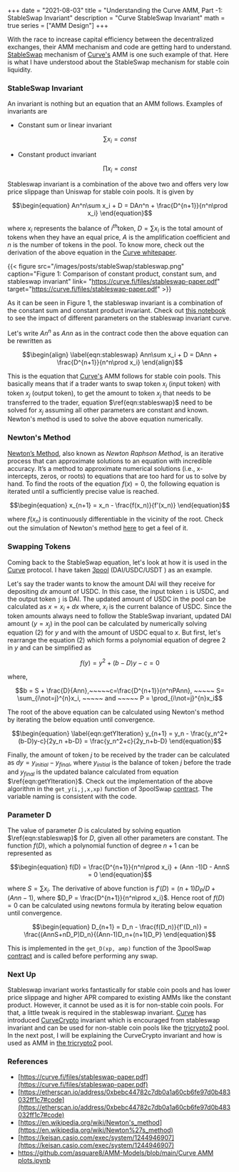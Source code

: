 +++
date = "2021-08-03"
title = "Understanding the Curve AMM, Part -1: StableSwap Invariant"
description = "Curve StableSwap Invariant"
math = true
series = ["AMM Design"]
+++

With the race to increase capital efficiency between the decentralized exchanges, their AMM mechanism and code are getting hard to understand. [StableSwap](https://curve.fi/files/stableswap-paper.pdf) mechanism of [Curve's](https://curve.fi/) AMM is one such example of that. Here is what I have understood about the StableSwap mechanism for stable coin liquidity.

### StableSwap Invariant

An invariant is nothing but an equation that an AMM follows. Examples of invariants are

- Constant sum or linear invariant

$$\sum x_i = const$$

- Constant product invariant

$$\prod x_i = const$$

Stableswap invariant is a combination of the above two and offers very low price slippage than Uniswap for stable coin pools. It is given by

$$\begin{equation}
An^n\sum x_i + D = DAn^n + \frac{D^{n+1}}{n^n\prod x_i}
\end{equation}$$

where $x_i$ represents the balance of $i^{th}$token, $D = \sum x_i$ is the total amount of tokens when they have an equal price, $A$ is the amplification coefficient and $n$ is the number of tokens in the pool. To know more, check out the derivation of the above equation in the [Curve whitepaper](https://curve.fi/files/stableswap-paper.pdf).

{{< figure src="/images/posts/stableSwap/stableswap.png" caption="Figure 1: Comparison of constant product, constant sum, and stableswap invariant" link= "https://curve.fi/files/stableswap-paper.pdf" target="https://curve.fi/files/stableswap-paper.pdf" >}}

As it can be seen in Figure 1, the stableswap invariant is a combination of the constant sum and constant product invariant. Check out [this notebook](https://github.com/asquare8/AMM-Models/blob/main/Curve%20AMM%20plots.ipynb) to see the impact of different parameters on the stableswap invariant curve.

Let's write $An^n$ as $Ann$ as in the contract code then the above equation can be rewritten as

$$\begin{align}
\label{eqn:stableswap}
Ann\sum x_i + D = DAnn + \frac{D^{n+1}}{n^n\prod x_i}
\end{align}$$

This is the equation that [Curve's](https://curve.fi) AMM follows for stable coin pools. This basically means that if a trader wants to swap token $x_i$ (input token) with token $x_j$ (output token), to get the amount to token $x_j$ that needs to be transferred to the trader, equation $\ref{eqn:stableswap}$ need to be solved for $x_j$ assuming all other parameters are constant and known. Newton's method is used to solve the above equation numerically.

### Newton's Method

[Newton’s Method](https://en.wikipedia.org/wiki/Newton%27s_method), also known as *Newton Raphson Method*, is an iterative process that can approximate solutions to an equation with incredible accuracy. It’s a method to approximate numerical solutions (i.e., x-intercepts, zeros, or roots) to equations that are too hard for us to solve by hand. To find the roots of the equation $f(x)=0$, the following equation is iterated until a sufficiently precise value is reached.

$$\begin{equation}
x_{n+1} = x_n - \frac{f(x_n)}{f'(x_n)}
\end{equation}$$

where $f(x_n)$ is continuously differentiable in the vicinity of the root. Check out the simulation of Newton's method [here](https://keisan.casio.com/exec/system/1244946907) to get a feel of it.

### Swapping Tokens

Coming back to the StableSwap equation, let's look at how it is used in the [Curve](https://curve.fi) protocol. I have taken [3pool](https://curve.fi/3pool/) (DAI/USDC/USDT ) as an example.

Let's say the trader wants to know the amount DAI will they receive for depositing $dx$ amount of USDC. In this case, the input token `i` is USDC, and the output token `j` is DAI. The updated amount of USDC in the pool can be calculated as $x = x_i + dx$ where, $x_i$ is the current balance of USDC. Since the token amounts always need to follow the StableSwap invariant, updated DAI amount ($y = x_j$) in the pool can be calculated by numerically solving equation $(2)$ for $y$ and with the amount of USDC equal to $x$. But first, let's rearrange the equation $(2)$ which forms a polynomial equation of degree 2 in $y$ and can be simplified as

$$\begin{equation}
f(y) = y^2 + (b-D)y - c = 0
\end{equation}$$

where,

$$b = S + \frac{D}{Ann},~~~~~c=\frac{D^{n+1}}{n^nPAnn}, ~~~~~ S= \sum_{i\not=j}^{n}x_i, ~~~~~ and ~~~~~ P = \prod_{i\not=j}^{n}x_i$$

The root of the above equation can be calculated using Newton's method by iterating the below equation until convergence.

$$\begin{equation}
\label{eqn:getYIteration}
y_{n+1} = y_n - \frac{y_n^2+(b-D)y-c}{2y_n +b-D} = \frac{y_n^2+c}{2y_n+b-D}
\end{equation}$$

Finally, the amount of token $j$ to be received by the trader can be calculated as $dy = y_{initial} - y_{final}$, where $y_{initial}$ is the balance of token $j$ before the trade and $y_{final}$ is the updated balance calculated from equation $\ref{eqn:getYIteration}$. Check out the implementation of the above algorithm in the `get_y(i,j,x,xp)` function of 3poolSwap [contract](https://etherscan.io/address/0xbebc44782c7db0a1a60cb6fe97d0b483032ff1c7#code). The variable naming is consistent with the code.

### Parameter D

The value of parameter $D$ is calculated by solving equation $\ref{eqn:stableswap}$ for $D$, given all other parameters are constant. The function $f(D)$, which a polynomial function of degree $n+1$ can be represented as

$$\begin{equation}
f(D) = \frac{D^{n+1}}{n^n\prod x_i} + (Ann -1)D - AnnS = 0
\end{equation}$$

where $S=\sum x_i$. The derivative of above function is $f'(D) = (n+1)D_P/D + (Ann-1)$, where $D_P = \frac{D^{n+1}}{n^n\prod x_i}$. Hence root of $f(D) =0$ can be calculated using newtons formula by iterating below equation until convergence.

$$\begin{equation}
D_{n+1} = D_n - \frac{f(D_n)}{f'(D_n)} = \frac{(AnnS+nD_P)D_n}{(Ann-1)D_n+(n+1)D_P}
\end{equation}$$

This is implemented in the `get_D(xp, amp)` function of the 3poolSwap [contract](https://etherscan.io/address/0xbebc44782c7db0a1a60cb6fe97d0b483032ff1c7#code) and is called before performing any swap.

### Next Up

Stableswap invariant works fantastically for stable coin pools and has lower price slippage and higher APR compared to existing AMMs like the constant product. However, it cannot be used as it is for non-stable coin pools. For that, a little tweak is required in the stableswap invariant. [Curve](https://curve.fi) has introduced [CurveCrypto](https://curve.fi/files/crypto-pools-paper.pdf) invariant which is encouraged from stableswap invariant and can be used for non-stable coin pools like the [tricrypto2](https://curve.fi/tricrypto2/) pool. In the next post, I will be explaining the CurveCrypto invariant and how is used as AMM in [the tricrypto2](https://curve.fi/tricrypto2/) pool.

### References

- [https://curve.fi/files/stableswap-paper.pdf](https://curve.fi/files/stableswap-paper.pdf)
- [https://etherscan.io/address/0xbebc44782c7db0a1a60cb6fe97d0b483032ff1c7#code](https://etherscan.io/address/0xbebc44782c7db0a1a60cb6fe97d0b483032ff1c7#code)
- [https://en.wikipedia.org/wiki/Newton's_method](https://en.wikipedia.org/wiki/Newton%27s_method)
- [https://keisan.casio.com/exec/system/1244946907](https://keisan.casio.com/exec/system/1244946907)
- [https://github.com/asquare8/AMM-Models/blob/main/Curve AMM plots.ipynb](https://github.com/asquare8/AMM-Models/blob/main/Curve%20AMM%20plots.ipynb)
